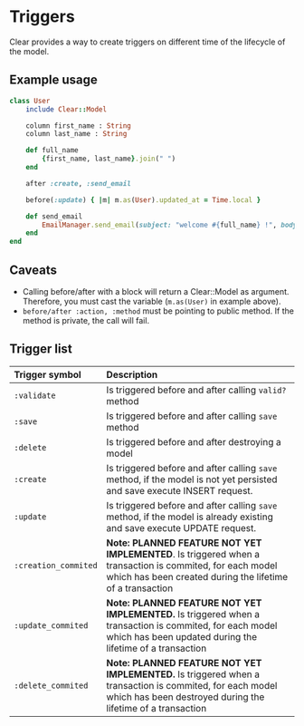 # Triggers

Clear provides a way to create triggers on different time of the lifecycle of the model.

## Example usage

```ruby
class User
    include Clear::Model

    column first_name : String
    column last_name : String

    def full_name
        {first_name, last_name}.join(" ")
    end

    after :create, :send_email

    before(:update) { |m| m.as(User).updated_at = Time.local }

    def send_email
        EmailManager.send_email(subject: "welcome #{full_name} !", body: "...")
    end
end
```

## Caveats

* Calling before/after with a block will return a Clear::Model as argument. Therefore, you must cast the variable \(`m.as(User)` in example above\).
* `before/after :action, :method` must be pointing to public method. If the method is private, the call will fail.

## Trigger list

| Trigger symbol | Description |
| :--- | :--- |
| `:validate` | Is triggered before and after calling `valid?` method |
| `:save` | Is triggered before and after calling `save` method |
| `:delete` | Is triggered before and after destroying a model |
| `:create` | Is triggered before and after calling `save` method, if the model is not yet persisted and save execute INSERT request. |
| `:update` | Is triggered before and after calling `save` method, if the model is already existing and save execute UPDATE request. |
| `:creation_commited` | **Note: PLANNED FEATURE NOT YET IMPLEMENTED**. Is triggered when a transaction is commited, for each model which has been created during the lifetime of a transaction |
| `:update_commited` | **Note: PLANNED FEATURE NOT YET IMPLEMENTED.** Is triggered when a transaction is commited, for each model which has been updated during the lifetime of a transaction |
| `:delete_commited` | **Note: PLANNED FEATURE NOT YET IMPLEMENTED.** Is triggered when a transaction is commited, for each model which has been destroyed during the lifetime of a transaction |

